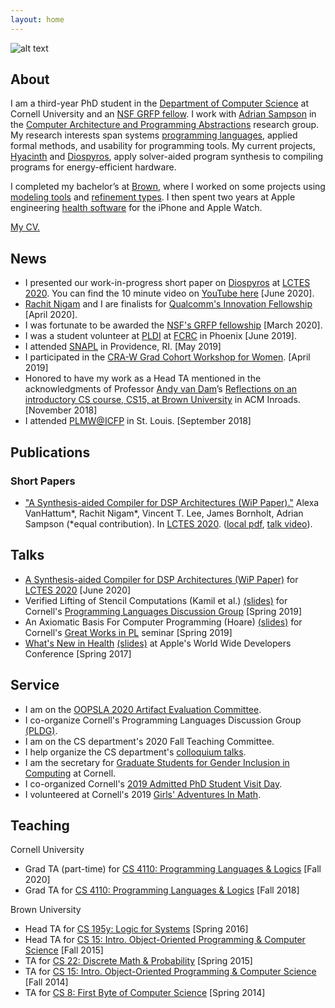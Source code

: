```yaml
---
layout: home
---
```


![alt text](headshot.png "Alexa VanHattum headshot")


## About

I am a third-year PhD student in the [Department of Computer Science][cornellcs] at Cornell University and an [NSF GRFP fellow][grfp]. I work with [Adrian Sampson][adrian] in the [Computer Architecture and Programming Abstractions][capra] research group. My research interests span systems [programming languages][pl], applied formal methods, and usability for programming tools. My current projects, [Hyacinth][] and [Diospyros][], apply solver-aided program synthesis to compiling programs for energy-efficient hardware.

I completed my bachelor’s at [Brown][browncs], where I worked on some projects using [modeling tools][mstalloy] and [refinement types][rtypes]. I then spent two years at Apple engineering [health software][apple] for the iPhone and Apple Watch.

[My CV.](vanhattum_cv.pdf)

[cornellcs]: http://www.cs.cornell.edu
[grfp]: https://www.nsfgrfp.org
[adrian]: https://www.cs.cornell.edu/~asampson/
[capra]: https://capra.cs.cornell.edu
[pl]: http://pl.cs.cornell.edu
[hyacinth]: https://github.com/cucapra/hyacinth
[diospyros]: https://github.com/cucapra/diospyros
[browncs]: http://cs.brown.edu
[mstalloy]: https://github.com/avanhatt/minimum-spanning-trees-alloy
[rtypes]: https://cs.brown.edu/research/pubs/theses/capstones/2016/van.hattum.alexa.pdf
[apple]: https://www.apple.com/apple-watch-series-4/health/

## News
- I presented our work-in-progress short paper on [Diospyros][dios] at [LCTES 2020][lctes]. You can find the 10 minute video on [YouTube here][dios-video] [June 2020].
- [Rachit Nigam][rachit] and I are finalists for [Qualcomm's Innovation Fellowship][qinf] [April 2020].
- I was fortunate to be awarded the [NSF's GRFP fellowship][grfp] [March 2020].
- I was a student volunteer at [PLDI][] at [FCRC][] in Phoenix [June 2019].
- I attended [SNAPL][] in Providence, RI. [May 2019]
- I participated in the [CRA-W Grad Cohort Workshop for Women][craw]. [April 2019]
- Honored to have my work as a Head TA mentioned in the acknowledgments of Professor [Andy van Dam][avd]’s [Reflections on an introductory CS course, CS15, at Brown University][cs15] in ACM Inroads. [November 2018]
- I attended [PLMW@ICFP][plmw] in St. Louis. [September 2018]

[dios]: https://github.com/cucapra/diospyros
[lctes]: https://conf.researchr.org/home/LCTES-2020
[dios-video]: https://youtu.be/fDnsmRY7LOc
[rachit]: https://rachitnigam.com
[qinf]: https://www.qualcomm.com/invention/research/university-relations/innovation-fellowship/2020-north-america
[grfp]: https://www.nsfgrfp.org
[pldi]: https://pldi19.sigplan.org
[fcrc]: https://fcrc.acm.org
[snapl]: https://snapl.org/2019/
[craw]: https://cra.org/cra-w/events/grad-cohort-2019/
[avd]: http://cs.brown.edu/people/avandam/
[cs15]: https://dl.acm.org/citation.cfm?id=3284639
[plmw]: https://icfp18.sigplan.org/track/PLMW-ICFP-2018


## Publications

### Short Papers
- ["A Synthesis-aided Compiler for DSP Architectures (WiP Paper)."][dios-dl] Alexa VanHattum\*, Rachit Nigam\*, Vincent T. Lee, James Bornholt, Adrian Sampson (\*equal contribution). In [LCTES 2020][lctes]. ([local pdf][dios-preprint], [talk video][dios-video]).

[dios-dl]: https://dl.acm.org/doi/abs/10.1145/3372799.3394358
[dios-preprint]: diospyros-lctes-2020.pdf
[dios-video]: https://youtu.be/fDnsmRY7LOc
[lctes]: https://conf.researchr.org/home/LCTES-2020


## Talks
- [A Synthesis-aided Compiler for DSP Architectures (WiP Paper)][dios-video] for [LCTES 2020][lctes] [June 2020]
- Verified Lifting of Stencil Computations (Kamil et al.) [(slides)](verified-lifting-short.pdf) for Cornell's [Programming Languages Discussion Group](http://www.cs.cornell.edu/courses/cs7190/2019sp/) [Spring 2019]
- An Axiomatic Basis For Computer Programming (Hoare) [(slides)](https://www.cs.cornell.edu/courses/cs7194/2019sp/slides/hoare.pdf) for Cornell's [Great Works in PL](https://www.cs.cornell.edu/courses/cs7194/2019sp) seminar [Spring 2019]
- [What's New in Health](https://developer.apple.com/videos/play/wwdc2017/221/) [(slides)](https://devstreaming-cdn.apple.com/videos/wwdc/2017/221izy8b17y2dtiy/221/221_whats_new_in_health.pdf?dl=1) at Apple's World Wide Developers Conference [Spring 2017]

[dios-video]: https://youtu.be/fDnsmRY7LOc
[lctes]: https://conf.researchr.org/home/LCTES-2020

## Service
- I am on the [OOPSLA 2020 Artifact Evaluation Committee][oopsla20aec].
- I co-organize Cornell's Programming Languages Discussion Group [(PLDG)][pldg].
- I am on the CS department's 2020 Fall Teaching Committee.
- I help organize the CS department's [colloquium talks][colloq].
- I am the secretary for [Graduate Students for Gender Inclusion in Computing][gsgic] at Cornell.
- I co-organized Cornell's [2019 Admitted PhD Student Visit Day][visit].
- I volunteered at Cornell's 2019 [Girls' Adventures In Math][gam].

[oopsla20aec]: https://2020.splashcon.org/committee/splash-2020-Artifacts-artifact-evaluation-committee
[pldg]:https://pl.cs.cornell.edu/pldg/2020fa/
[colloq]:https://www.cs.cornell.edu/content/fall-2019-colloquium
[gsgic]:https://gsgic.org
[visit]:https://www.cs.cornell.edu/projects/phdvisit/
[gam]:https://www.girlsadventuresinmath.com/ithaca

## Teaching

Cornell University
- Grad TA (part-time) for [CS 4110: Programming Languages & Logics](http://www.cs.cornell.edu/courses/cs4110/2020fa/) [Fall 2020]
- Grad TA for [CS 4110: Programming Languages & Logics](http://www.cs.cornell.edu/courses/cs4110/2018fa/) [Fall 2018]

Brown University
- Head TA for [CS 195y: Logic for Systems](http://cs.brown.edu/courses/cs195y/2016/) [Spring 2016]
- Head TA for [CS 15: Intro. Object-Oriented Programming & Computer Science](https://cs.brown.edu/courses/cs015/) [Fall 2015]
- TA for [CS 22: Discrete Math & Probability](https://cs.brown.edu/courses/csci0220/) [Spring 2015]
- TA for [CS 15: Intro. Object-Oriented Programming & Computer Science](https://cs.brown.edu/courses/cs015/) [Fall 2014]
- TA for [CS 8: First Byte of Computer Science](http://cs.brown.edu/courses/cs008/2017/) [Spring 2014]
